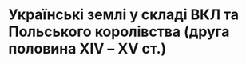 Українські землі у складі ВКЛ та Польського королівства (друга половина ХІV – ХV ст.)
=====================================